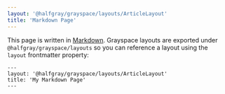 ```yaml
---
layout: '@halfgray/grayspace/layouts/ArticleLayout'
title: 'Markdown Page'
---
```


This page is written in [Markdown](https://docs.astro.build/en/guides/markdown-content/). Grayspace layouts are exported under `@halfgray/grayspace/layouts` so you can reference a layout using the `layout` frontmatter property:

```
---
layout: '@halfgray/grayspace/layouts/ArticleLayout'
title: 'My Markdown Page'
---
```
